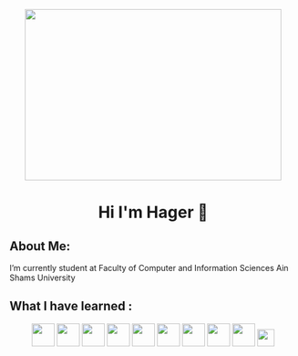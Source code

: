 <p align="center">
<img src="https://media.giphy.com/media/L1R1tvI9svkIWwpVYr/giphy.gif" width="450" height="300" />
</p>
<h1 align="center"> Hi I'm Hager 👋</h1>

## About Me:                                                                   
I’m currently student at Faculty of Computer and Information Sciences Ain Shams University



## What I have learned :

<p align="center">
<div align="center">
  
<img height="40" src="https://media.giphy.com/media/XAxylRMCdpbEWUAvr8/giphy.gif">
<img height="40" src="https://media.giphy.com/media/LMt9638dO8dftAjtco/giphy.gif">
<img height="40" src="https://media.giphy.com/media/fsEaZldNC8A1PJ3mwp/giphy.gif">
<img height="40" src="https://github.com/hagerkhaledabdelmonem/hagerkhaledabdelmonem/assets/92521186/e4281f09-2379-4527-b32b-4854c8602dc5">
<img height="40" src="https://media.giphy.com/media/a7Ik5hjrFQuxiPKFZO/giphy.gif"> 
<img height="40" src="https://media.giphy.com/media/ln7z2eWriiQAllfVcn/giphy.gif"> 
<img height="40" src="https://user-images.githubusercontent.com/92521186/176697452-45bea0cb-54cd-49fc-86f7-811b1ae94201.jpg">
<img height="40" src="https://user-images.githubusercontent.com/92521186/176696414-01c7fc37-636a-4bf4-82ec-100ec0c43b57.png">
<img height="40" src="https://user-images.githubusercontent.com/92521186/179507485-95e242a9-e8cc-439f-8cd3-7ee3a6364bf5.jpg">
<img height="30" src="https://media.giphy.com/media/kH1DBkPNyZPOk0BxrM/giphy.gif">
</div>
</p>












